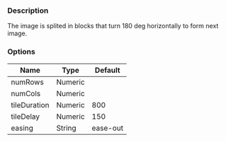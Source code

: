 ---
---

### Description
The image is splited in blocks that turn 180 deg horizontally to form next image.

### Options
| Name | Type | Default |
|------|------|---------|
| numRows | Numeric |  |
| numCols | Numeric |  |
| tileDuration | Numeric | 800 |
| tileDelay | Numeric | 150 |
| easing | String | ease-out |
